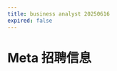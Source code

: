 ```yaml
---
title: business analyst 20250616
expired: false
---
```


# Meta 招聘信息

<JobPostingTable job-posting-json-path="meta/data/business-analyst-20250616.json" />
